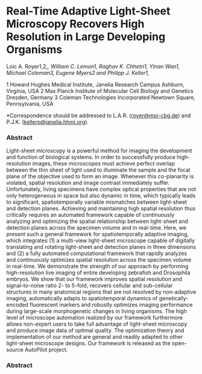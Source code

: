 # Real-Time Adaptive Light-Sheet Microscopy Recovers High Resolution in Large Developing Organisms

Loic A. Royer1,2,*, William C. Lemon1, Raghav K. Chhetri1, Yinan Wan1, Michael Coleman3,
Eugene Myers2 and Philipp J. Keller1,*

1 Howard Hughes Medical Institute, Janelia Research Campus
Ashburn, Virginia, USA
2 Max Planck Institute of Molecular Cell Biology and Genetics
Dresden, Germany
3 Coleman Technologies Incorporated
Newtown Square, Pennsylvania, USA

*Correspondence should be addressed to
L.A.R. (royer@mpi-cbg.de) and P.J.K. (kellerp@janelia.hhmi.org). 


### Abstract ###

Light-sheet microscopy is a powerful method for imaging the development and function of biological systems. In order to successfully produce high-resolution images, these microscopes must achieve perfect overlap between the thin sheet of light used to illuminate the sample and the focal plane of the objective used to form an image. Whenever this co-planarity is violated, spatial resolution and image contrast immediately suffer.
Unfortunately, living specimens have complex optical properties that are not only heterogeneous in space but also dynamic in time, which typically leads to significant, spatiotemporally variable mismatches between light-sheet and detection planes. Achieving and maintaining high spatial resolution thus critically requires an automated framework capable of continuously analyzing and optimizing the spatial relationship between light-sheet and detection planes across the specimen volume and in real-time.
Here, we present such a general framework for spatiotemporally adaptive imaging, which integrates (1) a multi-view light-sheet microscope capable of digitally translating and rotating light-sheet and detection planes in three dimensions and (2) a fully automated computational framework that rapidly analyzes and continuously optimizes spatial resolution across the specimen volume in real-time. We demonstrate the strength of our approach by performing high-resolution live imaging of entire developing zebrafish and Drosophila embryos. We show that our framework improves spatial resolution and signal-to-noise ratio 2- to 5-fold, recovers cellular and sub-cellular structures in many anatomical regions that are not resolved by non-adaptive imaging, automatically adapts to spatiotemporal dynamics of genetically-encoded fluorescent markers and robustly optimizes imaging performance during large-scale morphogenetic changes in living organisms. The high level of microscope automation realized by our framework furthermore allows non-expert users to take full advantage of light-sheet microscopy and produce image data of optimal quality. The optimization theory and implementation of our method are general and readily adapted to other light-sheet microscope designs. Our framework is released as the open-source AutoPilot project.

### Abstract ###







